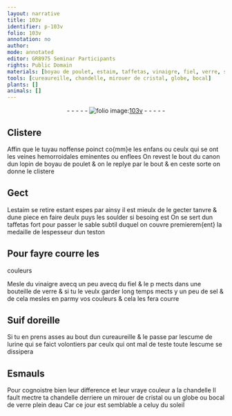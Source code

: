 ```yaml
---
layout: narrative
title: 103v
identifier: p-103v
folio: 103v
annotation: no
author:
mode: annotated
editor: GR8975 Seminar Participants
rights: Public Domain
materials: [boyau de poulet, estaim, taffetas, vinaigre, fiel, verre, sel, Suif doreille, urine, Esmauls, cristal, eau]
tools: [cureaureille, chandelle, mirouer de cristal, globe, bocal]
plants: []
animals: []
---
```


<div class="folio" align="center">- - - - - <a href="http://gallica.bnf.fr/ark:/12148/btv1b10500001g/f212.image" target="_blank"><img src="https://cu-mkp.github.io/2017-workshop-edition/assets/photo-icon.png" alt="folio image: " style="display:inline-block; margin-bottom:-3px;"/>103v</a> - - - - - </div>  
  

## Clistere

 
 Affin que le tuyau noffense poinct co{mm}e les enfans
 ou ceulx qui se ont les veines hemorroidales eminentes
 ou enflees On revest le bout du canon dun lopin de <span class="m">boyau
 de poulet</span> & on le replye par le bout & en ceste sorte
 on donne le clistere
 
 
  

## Gect

 
 L<span class="m">estaim</span> se retire estant espes par ainsy il est
 mieulx de le gecter tanvre & dune piece en faire
 deulx puys les soulder si besoing est On se sert
 dun <span class="m">taffetas</span> fort pour passer le sable subtil duquel
 on couvre premierem{ent} la medaille de lespesseur dun
 teston
 
 
  

## Pour fayre courre les
 couleurs

 
 Mesle du <span class="m">vinaigre</span> avecq un peu avecq du <span class="m">fiel</span>
 & le p mects dans une bouteille de <span class="m">verre</span> & si tu le
 veulx garder long temps mects y un peu de <span class="m">sel</span> & de
 cela mesles en parmy vos couleurs & cela les fera
 courre
 
 
  

## <span class="m">Suif doreille</span>

 
 Si tu en prens asses au bout dun <span class="tl">cureaureille</span>
 & le passe par lescume de l<span class="m">urine</span> qui se faict volontiers
 par ceulx qui ont mal de teste toute lescume se dissipera
 
 
  

## <span class="m">Esmauls</span>

 
 Pour cognoistre bien leur difference et leur vraye
 couleur a la <span class="tl">chandelle</span> Il fault mectre ta <span class="tl">chandelle</span>
 derriere un <span class="tl">mirouer de <span class="m">cristal</span></span> ou un <span class="tl">globe</span> ou <span class="tl">bocal</span>
 de <span class="m">verre</span> plein d<span class="m">eau</span> Car ce jour est semblable a celuy
 du soleil
 
